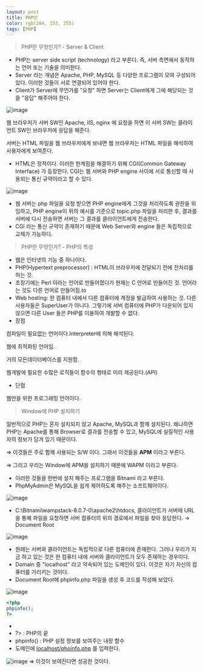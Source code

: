 ```yaml
---
layout: post
title: PHP란
color: rgb(204, 153, 255)
tags: [PHP]
---
```


> PHP란 무엇인가? - Server & Client

- PHP는 server side script (technology) 라고 부른다. 즉, 서버 측면에서 동작하는 언어 또는 기술을 의미한다.
- Server 라는 개념은 Apache, PHP, MySQL 등 다양한 프로그램이 모여 구성되어 있다. 이러한 것들이 서로 연결되어 있어야 한다.
- Client가 Server에 무언가를 "요청" 하면 Server는 Client에게 그에 해당되는 것을 "응답" 해주어야 한다.

![image](https://user-images.githubusercontent.com/67581495/124240555-ce03f100-db55-11eb-8e21-67e20db7f49d.png)

웹 브라우저가 서버 SW인 Apache, IIS, nginx 에 요청을 하면 이 서버 SW는 클라이언트 SW인 브라우저에 응답을 해준다.

서버는 HTML 파일을 웹 브라우저에게 보내면 웹 브라우저는 HTML 파일을 해석하여 사용자에게 보여준다.

- HTML은 정적이다. 이러한 한계점을 해결하기 위해 CGI(Common Gateway Interface) 가 등장한다. CGI는 웹 서버와 PHP engine 사이에 서로 통신할 때 사용되는 통신 규약이라고 할 수 있다.

![image](https://user-images.githubusercontent.com/67581495/124240584-d65c2c00-db55-11eb-9edc-e4ce8dfe9dd4.png)

- 웹 서버는 php 파일을 요청 받으면 PHP engine에게 그것을 처리하도록 권한을 위임하고, PHP engine이 위의 예시를 기준으로 topic.php 파일을 처리한 후, 결과를 서버에 다시 전송하면 서버는 그 결과를 클라이언트에게 전송한다.
- CGI 라는 통신 규약이 존재하기 때문에 Web Server와 engine 들은 독립적으로 교체가 가능하다.

> PHP란 무엇인가? - PHP의 특성

- 웹은 인터넷의 기능 중 하나이다.
- PHP(Hypertext preprocessor) : HTML이 브라우저에 전달되기 전에 전처리를 하는 것.
- 초창기에는 Perl 이라는 언어로 만들어졌다가 현재는 C 언어로 만들어진 것.  언어라는 것도 다른 언어로 만들어짐.to
- Web hosting: 한 컴퓨터 내에서 다른 컴퓨터에 계정을 발급하여 사용하는 것. 다른 사용자들은 SuperUser가 아니다. 그렇기에 서버 컴퓨터에 PHP가 다운되어 있지 않으면 다른 User 들은 PHP를 이용하여 개발할 수 없다.
- 장점

컴파일이 필요없는 언어이다.Interpreter에 의해 해석된다. 

웹에 최적화된 언어임. 

거의 모든데이터베이스를 지원함. 

웹개발에 필요한 수많은 로직들이 함수의 형태로 미리 제공된다.(API)

- 단점

웹만을 위한 프로그래밍 언어이다. 

> Window에 PHP 설치하기

일반적으로 PHP는 혼자 설치되지 않고 Apache, MySQL과 함께 설치된다. 왜냐하면 PHP는 Apache를 통해 Browser로 결과를 전송할 수 있고, MySQL에 실질적인 사용자의 정보가 담겨 있기 때문이다.

⇒ 이것들은 주로 함께 사용되는 S/W 이다. 그래서 이것들을 **APM** 이라고 부른다.

⇒ 그리고 우리는 Window에 APM을 설치하기 때문에 WAPM 이라고 부른다. 

- 이러한 것들을 한번에 설치 해주는 프로그램을 Bitnami 라고 부른다.
- PhpMyAdmin은 MySQL을 쉽게 제어하도록 해주는 소프트웨어이다.

![image](https://user-images.githubusercontent.com/67581495/124240647-e6740b80-db55-11eb-92d9-25925cf0729a.png)

- C:\Bitnami\wampstack-8.0.7-0\apache2\htdocs, 클라이언트가 서버에 URL을 통해 파일을 요청하면 서버 컴퓨터의 위의 경로에서 파일을 찾아 응답한다. → Document Root

![image](https://user-images.githubusercontent.com/67581495/124240692-f25fcd80-db55-11eb-9eca-2fac34392e51.png)


- 원래는 서버와 클라이언트는 독립적으로 다른 컴퓨터에 존재한다. 그러나 우리가 지금 하고 있는 것은 한 컴퓨터 내에 서버와 클라이언트가 모두 존재하는 경우이다.
- Domain 중 "localhost" 라고 약속되어 있는 도메인이 있다. 이것은 자기 자신의 컴퓨터를 가리키는 것이다.
- Document Root에 phpinfo.php 파일을 생성 후 코드를 작성해 보았다.

![image](https://user-images.githubusercontent.com/67581495/124240955-423e9480-db56-11eb-989b-a44f74017e15.png)

```php
<?php
phpinfo();
?>
```

- <? : PHP의 시작
- ?> : PHP의 끝
- phpinfo() : PHP 설정 정보를 보여주는 내장 함수
- 도메인에 [localhost/phoinfo.php](http://localhost/phoinfo.php) 를 입력한다.

![image](https://user-images.githubusercontent.com/67581495/124240728-fe4b8f80-db55-11eb-9a45-27ae0fe0fee9.png)
⇒ 이것이 보여진다면 성공한 것이다.
